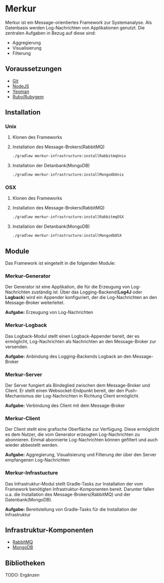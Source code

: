 # Merkur

Merkur ist ein Message-orientiertes Framework zur Systemanalyse. Als Datenbasis werden Log-Nachrichten von Applikationen genutzt. Die zentralen Aufgaben in Bezug auf diese sind:

- Aggregierung
- Visualisierung
- Filterung

## Voraussetzungen

- [Git](http://git-scm.com/)
- [NodeJS](http://nodejs.org/)
- [Yeoman](http://yeoman.io/)
- [Ruby/Rubygem](https://www.ruby-lang.org/de/)

## Installation

### Unix

1. Klonen des Frameworks
2. Installation des Message-Brokers(RabbitMQ)

   ```bash
   ./gradlew merkur-infrastructure:installRabbitmqUnix
   ```

3. Installation der Detanbank(MongoDB)

   ```bash
   ./gradlew merkur-infrastructure:installMongodbUnix
   ```

### OSX

1. Klonen des Frameworks

2. Installation des Message-Brokers(RabbitMQ)

   ```bash
   ./gradlew merkur-infrastructure:installRabbitmqOSX
   ```

3. Installation der Detanbank(MongoDB)

   ```bash
   ./gradlew merkur-infrastructure:installMongodbOSX
   ```

## Module

Das Framework ist eingeteilt in die folgenden Module:

### Merkur-Generator

Der Generator ist eine Applikation, die für die Erzeugung von Log-Nachrichten zuständig ist. Über das Logging-Backend(**Log4J** oder **Logback**) wird ein Appender konfiguriert, der die Log-Nachrichten an den Message-Broker weiterleitet.

**Aufgabe:** Erzeugung von Log-Nachrichten

### Merkur-Logback

Das Logback-Modul stellt einen Logback-Appender bereit, der es ermöglicht, Log-Nachrichten als Nachrichten an den Message-Broker zur versenden.

**Aufgabe:** Anbindung des Logging-Backends Logback an den Message-Broker 

### Merkur-Server

Der Server fungiert als Bindeglied zwischen dem Message-Broker und Client. Er stellt einen Websocket-Endpunkt bereit, der den Push-Mechanismus der Log-Nachrichten in Richtung Client ermöglicht.

**Aufgabe:** Verbindung des Client mit dem Message-Broker

### Merkur-Client

Der Client stellt eine grafische Oberfläche zur Verfügung. Diese ermöglicht es dem Nutzer, die vom Generator erzeugten Log-Nachrichten zu abonnieren. Einmal abonnierte Log-Nachrichten können gefiltert und auch wieder abbestellt werden.

**Aufgabe:** Aggregierung, Visualisierung und Filterung der über den Server empfangenen Log-Nachrichten

### Merkur-Infrastucture

Das Infrastruktur-Modul stellt Gradle-Tasks zur Installation der vom Framework benötigten Infrastruktur-Komponenten bereit. Darunter fallen u.a. die Installation des Message-Brokers(RabbitMQ) und der Datenbank(MongoDB).

**Aufgabe:** Bereitstellung von Gradle-Tasks für die Installation der Infrastruktur

## Infrastruktur-Komponenten

- [RabbitMQ](http://www.rabbitmq.com/)
- [MongoDB](http://www.mongodb.org/)

## Bibliotheken

TODO: Ergänzen